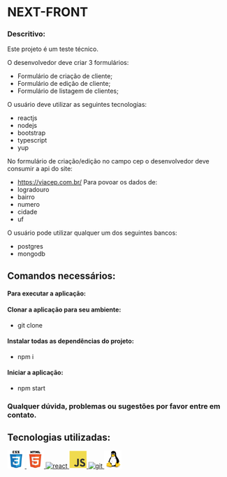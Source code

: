 # NEXT-FRONT

### Descritivo:

Este projeto é um teste técnico.

O desenvolvedor deve criar 3 formulários:

- Formulário de criação de cliente;
- Formulário de edição de cliente;
- Formulário de listagem de clientes;

O usuário deve utilizar as seguintes tecnologias:

- reactjs
- nodejs
- bootstrap
- typescript
- yup

No formulário de criação/edição no campo cep o desenvolvedor deve consumir a api do site:

- https://viacep.com.br/
  Para povoar os dados de:
- logradouro
- bairro
- numero
- cidade
- uf

O usuário pode utilizar qualquer um dos seguintes bancos:

- postgres
- mongodb

## Comandos necessários:

#### Para executar a aplicação:

#### Clonar a aplicação para seu ambiente:

- git clone

#### Instalar todas as dependências do projeto:

- npm i

#### Iniciar a aplicação:

- npm start

### Qualquer dúvida, problemas ou sugestões por favor entre em contato.

## Tecnologias utilizadas:

<p align="left">
  <a href="https://www.w3schools.com/css/" target="_blank"> <img src="https://raw.githubusercontent.com/devicons/devicon/master/icons/css3/css3-original-wordmark.svg" alt="css3" width="40" height="40"/> </a>
  <a href="https://www.w3.org/html/" target="_blank"> <img src="https://raw.githubusercontent.com/devicons/devicon/master/icons/html5/html5-original-wordmark.svg" alt="html5" width="40" height="40"/> </a>
  <a href="https://www.postgresql.org/" target="_blank"> <img src="https://icongr.am/devicon/react-original.svg?size=128&color=currentColor" alt="react" width="40" height="40"/> </a>
  <a href="https://developer.mozilla.org/en-US/docs/Web/JavaScript" target="_blank"> <img src="https://raw.githubusercontent.com/devicons/devicon/master/icons/javascript/javascript-original.svg" alt="javascript" width="40" height="40"/> </a>
  <a href="https://git-scm.com/" target="_blank"> <img src="https://www.vectorlogo.zone/logos/git-scm/git-scm-icon.svg" alt="git" width="40" height="40"/> </a>
  <a href="https://www.linux.org/" target="_blank"> <img src="https://raw.githubusercontent.com/devicons/devicon/master/icons/linux/linux-original.svg" alt="linux" width="40" height="40"/> </a>
</p>
